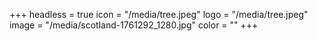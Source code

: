 +++
headless = true
icon = "/media/tree.jpeg"
logo = "/media/tree.jpeg"
image = "/media/scotland-1761292_1280.jpg"
color = ""
+++
